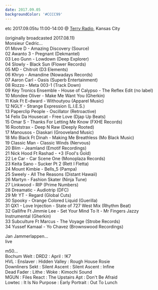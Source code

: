 ```yaml
---
date: 2017.09.05
backgroundColor: '#CCCC99'
---
```


etc 2017.09.05tu 11:00-14:00 @ [Terry Radio](http://www.terryradio.biz/), Kansas City  

(originally broadcasted 2017.08.11)  
Monsieur Cedric...  
01 Move D - Amazing Discovery (Source)  
02 Awanto 3 - Pregnant (Dekmantel)  
03 Leo Gunn - Lowdown (Deep Explorer)  
04 Slowly - Black Sun (Flower Records)  
05 MD - Chitroit (D3 Elements)  
06 Khryo - Amandine (Nowadays Records)  
07 Aaron Carl - Oasis (Superb Entertainment)  
08 Rozzo - Meta 003-1 (Track Down)  
09 Key Tronics Ensemble - House of Calypso - The Reflex Edit (no label)  
10 Mondee Oliver - Make Me Want You (Gherkin)  
11 Kisk Ft E-dward - Withoutyou (Apparel Music)  
12 NGLY - Strange Expression (L.I.E.S.)  
13 Paperclip People - Oscillator (Retroactive)  
14 Felix Da Housecat - Free Love (Djap Up Beats)  
15 Omar S - Thanks For Letting Me Know (FXHE Records)  
16 Rootstrax - Deep N Raw (Deeply Rooted)  
17 Manousos - Diaskari (Grooveland Music)  
18 Mo Black Ft Dinah - Making Me Breathless (Mo Black Music)  
19 Classic Man - Classic Winds (Nervous)  
20 Blim - Jeamland (Emotif Recordings)  
21 Nick Hood Ft Rashad - +3 (Fool's Gold)  
22 Le Car - Car Scene One (Monoplaza Records)  
23 Keita Sano - Sucker Pt 2 (Rett I Fletta)  
24 Mount Kimbie - Bells\_5 (Pampa)  
25 Sweely - All The Reasons (Distant Hawaii)  
26 Martyn - Fashion Skater (Ninja Tune)  
27 Linkwood - RIP (Prime Numbers)  
28 Dreamatic - Audiotrip (DFC)  
29 Mr YT - Regard (Global Cuts)  
30 Spooky - Orange Colored Liquid (Guerilla)  
31 QX1 - Love Injection - State of 727 West Mix (Rhythm Beat)  
32 Gallifre Ft Jimmie Lee - Set Your Mind To It - Mr Fingers Jazzy Instrumental (Gherkin)  
33 Subculture Ft Marcus - The Voyage (Strobe Records)  
34 Yussef Kamaal - Yo Chavez (Brownswood Recordings)  

Jan Jammerlappen...  
live  

m50...  
Bochum Welt : DRD2 : April : !K7  
HVL : Enslaver : Hidden Valley : Rough House Rosie  
Downliners Sekt : Silent Ascent : Silent Ascent : Infine  
Dead Fader : Lithe : Woke : Kimochi Sound  
MGUN : Files React : The Upstairs Apt : Don't Be Afraid  
Lowtec : It Is No Purpose : Early Portrait : Out To Lunch